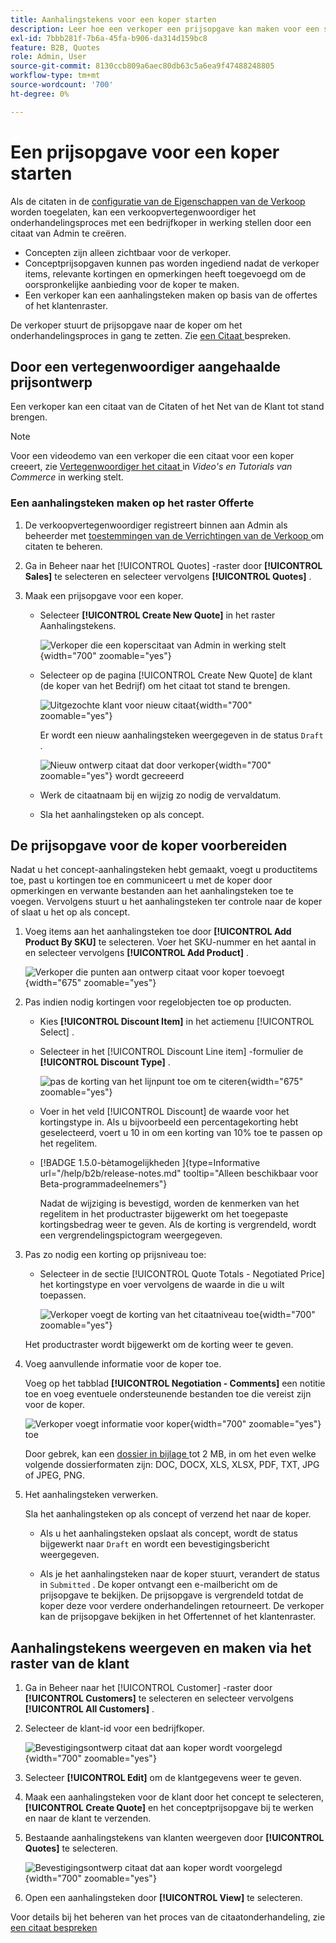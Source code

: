 ```yaml
---
title: Aanhalingstekens voor een koper starten
description: Leer hoe een verkoper een prijsopgave kan maken voor een specifieke koper om het onderhandelingsproces te starten. De verkoper kan alleen offertes verzenden voor klanten die zijn gekoppeld aan een bedrijfsaccount op de geselecteerde website.
exl-id: 7bbb281f-7b6a-45fa-b906-da314d159bc8
feature: B2B, Quotes
role: Admin, User
source-git-commit: 8130ccb809a6aec80db63c5a6ea9f47488248805
workflow-type: tm+mt
source-wordcount: '700'
ht-degree: 0%

---
```


# Een prijsopgave voor een koper starten

Als de citaten in de [ configuratie van de Eigenschappen van de Verkoop ](configure-quotes.md) worden toegelaten, kan een verkoopvertegenwoordiger het onderhandelingsproces met een bedrijfkoper in werking stellen door een citaat van Admin te creëren.

- Concepten zijn alleen zichtbaar voor de verkoper.
- Conceptprijsopgaven kunnen pas worden ingediend nadat de verkoper items, relevante kortingen en opmerkingen heeft toegevoegd om de oorspronkelijke aanbieding voor de koper te maken.
- Een verkoper kan een aanhalingsteken maken op basis van de offertes of het klantenraster.

De verkoper stuurt de prijsopgave naar de koper om het onderhandelingsproces in gang te zetten. Zie [ een Citaat ](quote-price-negotiation.md) bespreken.

## Door een vertegenwoordiger aangehaalde prijsontwerp

Een verkoper kan een citaat van de Citaten of het Net van de Klant tot stand brengen.

>[!NOTE]
>
>Voor een videodemo van een verkoper die een citaat voor een koper creeert, zie [ Vertegenwoordiger het citaat ](https://experienceleague.adobe.com/docs/commerce-learn/tutorials/b2b/b2b-quote/sales-rep-initiates-quote.html) in _Video&#39;s en Tutorials van Commerce_ in werking stelt.

### Een aanhalingsteken maken op het raster Offerte

1. De verkoopvertegenwoordiger registreert binnen aan Admin als beheerder met [ toestemmingen van de Verrichtingen van de Verkoop ](../systems/permissions.md) om citaten te beheren.

1. Ga in Beheer naar het [!UICONTROL Quotes] -raster door **[!UICONTROL Sales]** te selecteren en selecteer vervolgens **[!UICONTROL Quotes]** .

1. Maak een prijsopgave voor een koper.

   - Selecteer **[!UICONTROL Create New Quote]** in het raster Aanhalingstekens.

     ![ Verkoper die een koperscitaat van Admin in werking stelt ](./assets/quote-draft-from-admin.png){width="700" zoomable="yes"}

   - Selecteer op de pagina [!UICONTROL Create New Quote] de klant (de koper van het Bedrijf) om het citaat tot stand te brengen.

     ![ Uitgezochte klant voor nieuw citaat ](./assets/quote-draft-from-admin-select-buyer.png){width="700" zoomable="yes"}

     Er wordt een nieuw aanhalingsteken weergegeven in de status `Draft` .

     ![ Nieuw ontwerp citaat dat door verkoper ](./assets/quote-create-by-seller.png){width="700" zoomable="yes"} wordt gecreeerd

   - Werk de citaatnaam bij en wijzig zo nodig de vervaldatum.

   - Sla het aanhalingsteken op als concept.

## De prijsopgave voor de koper voorbereiden

Nadat u het concept-aanhalingsteken hebt gemaakt, voegt u productitems toe, past u kortingen toe en communiceert u met de koper door opmerkingen en verwante bestanden aan het aanhalingsteken toe te voegen. Vervolgens stuurt u het aanhalingsteken ter controle naar de koper of slaat u het op als concept.

1. Voeg items aan het aanhalingsteken toe door **[!UICONTROL Add Product By SKU]** te selecteren. Voer het SKU-nummer en het aantal in en selecteer vervolgens **[!UICONTROL Add Product]** .

   ![ Verkoper die punten aan ontwerp citaat voor koper toevoegt ](./assets/quote-draft-add-items.png){width="675" zoomable="yes"}

1. Pas indien nodig kortingen voor regelobjecten toe op producten.

   - Kies **[!UICONTROL Discount Item]** in het actiemenu [!UICONTROL Select] .

   - Selecteer in het [!UICONTROL Discount Line item] -formulier de **[!UICONTROL Discount Type]** .

     ![ pas de korting van het lijnpunt toe om te citeren ](./assets/quote-discount-line-item.png){width="675" zoomable="yes"}

   - Voer in het veld [!UICONTROL Discount] de waarde voor het kortingstype in. Als u bijvoorbeeld een percentagekorting hebt geselecteerd, voert u 10 in om een korting van 10% toe te passen op het regelitem.

   - [!BADGE  1.5.0-bètamogelijkheden ]{type=Informative url="/help/b2b/release-notes.md" tooltip="Alleen beschikbaar voor Beta-programmadeelnemers"}

     Nadat de wijziging is bevestigd, worden de kenmerken van het regelitem in het productraster bijgewerkt om het toegepaste kortingsbedrag weer te geven. Als de korting is vergrendeld, wordt een vergrendelingspictogram weergegeven.

1. Pas zo nodig een korting op prijsniveau toe:

   - Selecteer in de sectie [!UICONTROL Quote Totals - Negotiated Price] het kortingstype en voer vervolgens de waarde in die u wilt toepassen.

     ![ Verkoper voegt de korting van het citaatniveau toe ](./assets/quote-draft-total-discount.png){width="700" zoomable="yes"}

   Het productraster wordt bijgewerkt om de korting weer te geven.

1. Voeg aanvullende informatie voor de koper toe.

   Voeg op het tabblad **[!UICONTROL Negotiation - Comments]** een notitie toe en voeg eventuele ondersteunende bestanden toe die vereist zijn voor de koper.

   ![ Verkoper voegt informatie voor koper ](./assets/quote-draft-add-info-for-buyer.png){width="700" zoomable="yes"} toe

   Door gebrek, kan een [ dossier in bijlage ](configure-quotes.md) tot 2 MB, in om het even welke volgende dossierformaten zijn: DOC, DOCX, XLS, XLSX, PDF, TXT, JPG of JPEG, PNG.

1. Het aanhalingsteken verwerken.

   Sla het aanhalingsteken op als concept of verzend het naar de koper.

   - Als u het aanhalingsteken opslaat als concept, wordt de status bijgewerkt naar `Draft` en wordt een bevestigingsbericht weergegeven.

   - Als je het aanhalingsteken naar de koper stuurt, verandert de status in `Submitted` . De koper ontvangt een e-mailbericht om de prijsopgave te bekijken. De prijsopgave is vergrendeld totdat de koper deze voor verdere onderhandelingen retourneert. De verkoper kan de prijsopgave bekijken in het Offertennet of het klantenraster.

## Aanhalingstekens weergeven en maken via het raster van de klant

1. Ga in Beheer naar het [!UICONTROL Customer] -raster door **[!UICONTROL Customers]** te selecteren en selecteer vervolgens **[!UICONTROL All Customers]** .

1. Selecteer de klant-id voor een bedrijfkoper.

   ![ Bevestigingsontwerp citaat dat aan koper wordt voorgelegd ](./assets/quote-view-customer-quotes.png){width="700" zoomable="yes"}

1. Selecteer **[!UICONTROL Edit]** om de klantgegevens weer te geven.

1. Maak een aanhalingsteken voor de klant door het concept te selecteren, **[!UICONTROL Create Quote]** en het conceptprijsopgave bij te werken en naar de klant te verzenden.

1. Bestaande aanhalingstekens van klanten weergeven door **[!UICONTROL Quotes]** te selecteren.

   ![ Bevestigingsontwerp citaat dat aan koper wordt voorgelegd ](./assets/quote-list-from-customer-information.png){width="700" zoomable="yes"}

1. Open een aanhalingsteken door **[!UICONTROL View]** te selecteren.

Voor details bij het beheren van het proces van de citaatonderhandeling, zie [ een citaat bespreken ](quote-price-negotiation.md)
